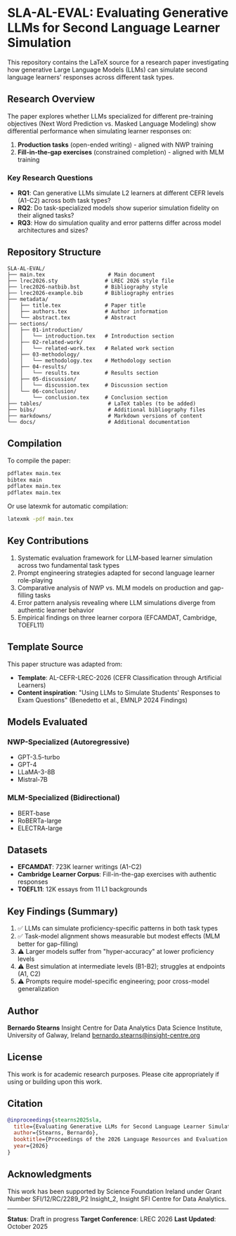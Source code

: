 # SLA-AL-EVAL: Evaluating Generative LLMs for Second Language Learner Simulation

This repository contains the LaTeX source for a research paper investigating how generative Large Language Models (LLMs) can simulate second language learners' responses across different task types.

## Research Overview

The paper explores whether LLMs specialized for different pre-training objectives (Next Word Prediction vs. Masked Language Modeling) show differential performance when simulating learner responses on:

1. **Production tasks** (open-ended writing) - aligned with NWP training
2. **Fill-in-the-gap exercises** (constrained completion) - aligned with MLM training

### Key Research Questions

- **RQ1**: Can generative LLMs simulate L2 learners at different CEFR levels (A1-C2) across both task types?
- **RQ2**: Do task-specialized models show superior simulation fidelity on their aligned tasks?
- **RQ3**: How do simulation quality and error patterns differ across model architectures and sizes?

## Repository Structure

```
SLA-AL-EVAL/
├── main.tex                    # Main document
├── lrec2026.sty               # LREC 2026 style file
├── lrec2026-natbib.bst        # Bibliography style
├── lrec2026-example.bib       # Bibliography entries
├── metadata/
│   ├── title.tex              # Paper title
│   ├── authors.tex            # Author information
│   └── abstract.tex           # Abstract
├── sections/
│   ├── 01-introduction/
│   │   └── introduction.tex   # Introduction section
│   ├── 02-related-work/
│   │   └── related-work.tex   # Related work section
│   ├── 03-methodology/
│   │   └── methodology.tex    # Methodology section
│   ├── 04-results/
│   │   └── results.tex        # Results section
│   ├── 05-discussion/
│   │   └── discussion.tex     # Discussion section
│   └── 06-conclusion/
│       └── conclusion.tex     # Conclusion section
├── tables/                     # LaTeX tables (to be added)
├── bibs/                       # Additional bibliography files
├── markdowns/                  # Markdown versions of content
└── docs/                       # Additional documentation
```

## Compilation

To compile the paper:

```bash
pdflatex main.tex
bibtex main
pdflatex main.tex
pdflatex main.tex
```

Or use latexmk for automatic compilation:

```bash
latexmk -pdf main.tex
```

## Key Contributions

1. Systematic evaluation framework for LLM-based learner simulation across two fundamental task types
2. Prompt engineering strategies adapted for second language learner role-playing
3. Comparative analysis of NWP vs. MLM models on production and gap-filling tasks
4. Error pattern analysis revealing where LLM simulations diverge from authentic learner behavior
5. Empirical findings on three learner corpora (EFCAMDAT, Cambridge, TOEFL11)

## Template Source

This paper structure was adapted from:
- **Template**: AL-CEFR-LREC-2026 (CEFR Classification through Artificial Learners)
- **Content inspiration**: "Using LLMs to Simulate Students' Responses to Exam Questions" (Benedetto et al., EMNLP 2024 Findings)

## Models Evaluated

### NWP-Specialized (Autoregressive)
- GPT-3.5-turbo
- GPT-4
- LLaMA-3-8B
- Mistral-7B

### MLM-Specialized (Bidirectional)
- BERT-base
- RoBERTa-large
- ELECTRA-large

## Datasets

- **EFCAMDAT**: 723K learner writings (A1-C2)
- **Cambridge Learner Corpus**: Fill-in-the-gap exercises with authentic responses
- **TOEFL11**: 12K essays from 11 L1 backgrounds

## Key Findings (Summary)

1. ✅ LLMs can simulate proficiency-specific patterns in both task types
2. ✅ Task-model alignment shows measurable but modest effects (MLM better for gap-filling)
3. ⚠️ Larger models suffer from "hyper-accuracy" at lower proficiency levels
4. ⚠️ Best simulation at intermediate levels (B1-B2); struggles at endpoints (A1, C2)
5. ⚠️ Prompts require model-specific engineering; poor cross-model generalization

## Author

**Bernardo Stearns**
Insight Centre for Data Analytics
Data Science Institute, University of Galway, Ireland
bernardo.stearns@insight-centre.org

## License

This work is for academic research purposes. Please cite appropriately if using or building upon this work.

## Citation

```bibtex
@inproceedings{stearns2025sla,
  title={Evaluating Generative LLMs for Second Language Learner Simulation: Production vs. Fill-in-the-Gap Tasks},
  author={Stearns, Bernardo},
  booktitle={Proceedings of the 2026 Language Resources and Evaluation Conference (LREC)},
  year={2026}
}
```

## Acknowledgments

This work has been supported by Science Foundation Ireland under Grant Number SFI/12/RC/2289_P2 Insight_2, Insight SFI Centre for Data Analytics.

---

**Status**: Draft in progress
**Target Conference**: LREC 2026
**Last Updated**: October 2025
